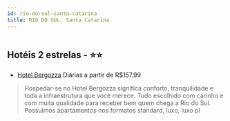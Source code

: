 ```yaml
---
id: rio-do-sul-santa-catarina
title: RIO DO SUL, Santa Catarina
---
```


<center><img src="http://media.omnibees.com/Images/8681/Property/384503.jpg" alt="" /></center>


## Hotéis 2 estrelas - ⭐️⭐️

-    [Hotel Bergozza](https://www.hurb.com/hoteis/rio-do-sul/hotel-bergozza-OMN-8681?cmp=18055) Diárias a partir de R$157.99
   > Hospedar-se no Hotel Bergozza significa conforto, tranquilidade e toda a infraestrutura que você merece. Tudo escolhido com carinho e com muita qualidade para receber bem quem chega a Rio do Sul. Possuímos apartamentos nos formatos standard, luxo, luxo pl
